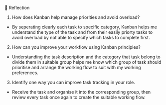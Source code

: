 📝 Reflection
1. How does Kanban help manage priorities and avoid overload?
- By seperating clearly each task to specific category, Kanban helps me understand the type of the task and from their easily priorty tasks to avoid overload by not able to specify which tasks to complete first. 

2. How can you improve your workflow using Kanban principles?
- Understanding the task description and the category that task belong to divide them in suitable group helps me know which group of task should prioritise and arrange the working flow to suit with my working preferences.

3.  Identify one way you can improve task tracking in your role.
- Receive the task and organise it into the corresponding group, then review every task once again to create the suitable working flow.